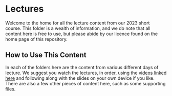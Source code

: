 # Lectures

Welcome to the home for all the lecture content from our 2023 short course. This folder is a wealth of information, and we do note that all content here is free to use, but please abide by our licence found on the home page of this repository. 

## How to Use This Content

In each of the folders here are the content from various different days of lecture. We suggest you watch the lectures, in order, using the [videos linked here](https://www.youtube.com/playlist?list=PLmpgJtGjCb06k0MMg6WFPbVIQq01O0K5X) and following along with the slides on your own device if you like. There are also a few other pieces of content here, such as some supporting files. 
